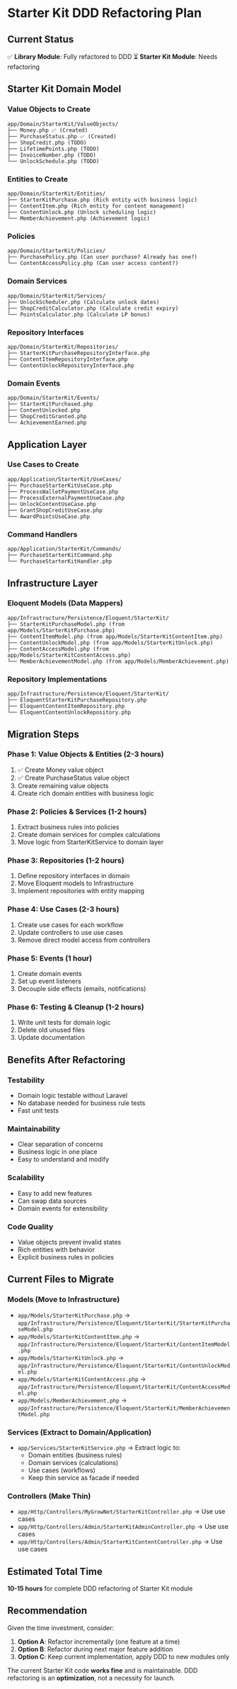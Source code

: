 # Starter Kit DDD Refactoring Plan

## Current Status
✅ **Library Module**: Fully refactored to DDD
⏳ **Starter Kit Module**: Needs refactoring

## Starter Kit Domain Model

### Value Objects to Create
```
app/Domain/StarterKit/ValueObjects/
├── Money.php ✅ (Created)
├── PurchaseStatus.php ✅ (Created)
├── ShopCredit.php (TODO)
├── LifetimePoints.php (TODO)
├── InvoiceNumber.php (TODO)
└── UnlockSchedule.php (TODO)
```

### Entities to Create
```
app/Domain/StarterKit/Entities/
├── StarterKitPurchase.php (Rich entity with business logic)
├── ContentItem.php (Rich entity for content management)
├── ContentUnlock.php (Unlock scheduling logic)
└── MemberAchievement.php (Achievement logic)
```

### Policies
```
app/Domain/StarterKit/Policies/
├── PurchasePolicy.php (Can user purchase? Already has one?)
└── ContentAccessPolicy.php (Can user access content?)
```

### Domain Services
```
app/Domain/StarterKit/Services/
├── UnlockScheduler.php (Calculate unlock dates)
├── ShopCreditCalculator.php (Calculate credit expiry)
└── PointsCalculator.php (Calculate LP bonus)
```

### Repository Interfaces
```
app/Domain/StarterKit/Repositories/
├── StarterKitPurchaseRepositoryInterface.php
├── ContentItemRepositoryInterface.php
└── ContentUnlockRepositoryInterface.php
```

### Domain Events
```
app/Domain/StarterKit/Events/
├── StarterKitPurchased.php
├── ContentUnlocked.php
├── ShopCreditGranted.php
└── AchievementEarned.php
```

## Application Layer

### Use Cases to Create
```
app/Application/StarterKit/UseCases/
├── PurchaseStarterKitUseCase.php
├── ProcessWalletPaymentUseCase.php
├── ProcessExternalPaymentUseCase.php
├── UnlockContentUseCase.php
├── GrantShopCreditUseCase.php
└── AwardPointsUseCase.php
```

### Command Handlers
```
app/Application/StarterKit/Commands/
├── PurchaseStarterKitCommand.php
└── PurchaseStarterKitHandler.php
```

## Infrastructure Layer

### Eloquent Models (Data Mappers)
```
app/Infrastructure/Persistence/Eloquent/StarterKit/
├── StarterKitPurchaseModel.php (from app/Models/StarterKitPurchase.php)
├── ContentItemModel.php (from app/Models/StarterKitContentItem.php)
├── ContentUnlockModel.php (from app/Models/StarterKitUnlock.php)
├── ContentAccessModel.php (from app/Models/StarterKitContentAccess.php)
└── MemberAchievementModel.php (from app/Models/MemberAchievement.php)
```

### Repository Implementations
```
app/Infrastructure/Persistence/Eloquent/StarterKit/
├── EloquentStarterKitPurchaseRepository.php
├── EloquentContentItemRepository.php
└── EloquentContentUnlockRepository.php
```

## Migration Steps

### Phase 1: Value Objects & Entities (2-3 hours)
1. ✅ Create Money value object
2. ✅ Create PurchaseStatus value object
3. Create remaining value objects
4. Create rich domain entities with business logic

### Phase 2: Policies & Services (1-2 hours)
1. Extract business rules into policies
2. Create domain services for complex calculations
3. Move logic from StarterKitService to domain layer

### Phase 3: Repositories (1-2 hours)
1. Define repository interfaces in domain
2. Move Eloquent models to Infrastructure
3. Implement repositories with entity mapping

### Phase 4: Use Cases (2-3 hours)
1. Create use cases for each workflow
2. Update controllers to use use cases
3. Remove direct model access from controllers

### Phase 5: Events (1 hour)
1. Create domain events
2. Set up event listeners
3. Decouple side effects (emails, notifications)

### Phase 6: Testing & Cleanup (1-2 hours)
1. Write unit tests for domain logic
2. Delete old unused files
3. Update documentation

## Benefits After Refactoring

### Testability
- Domain logic testable without Laravel
- No database needed for business rule tests
- Fast unit tests

### Maintainability
- Clear separation of concerns
- Business logic in one place
- Easy to understand and modify

### Scalability
- Easy to add new features
- Can swap data sources
- Domain events for extensibility

### Code Quality
- Value objects prevent invalid states
- Rich entities with behavior
- Explicit business rules in policies

## Current Files to Migrate

### Models (Move to Infrastructure)
- `app/Models/StarterKitPurchase.php` → `app/Infrastructure/Persistence/Eloquent/StarterKit/StarterKitPurchaseModel.php`
- `app/Models/StarterKitContentItem.php` → `app/Infrastructure/Persistence/Eloquent/StarterKit/ContentItemModel.php`
- `app/Models/StarterKitUnlock.php` → `app/Infrastructure/Persistence/Eloquent/StarterKit/ContentUnlockModel.php`
- `app/Models/StarterKitContentAccess.php` → `app/Infrastructure/Persistence/Eloquent/StarterKit/ContentAccessModel.php`
- `app/Models/MemberAchievement.php` → `app/Infrastructure/Persistence/Eloquent/StarterKit/MemberAchievementModel.php`

### Services (Extract to Domain/Application)
- `app/Services/StarterKitService.php` → Extract logic to:
  - Domain entities (business rules)
  - Domain services (calculations)
  - Use cases (workflows)
  - Keep thin service as facade if needed

### Controllers (Make Thin)
- `app/Http/Controllers/MyGrowNet/StarterKitController.php` → Use use cases
- `app/Http/Controllers/Admin/StarterKitAdminController.php` → Use use cases
- `app/Http/Controllers/Admin/StarterKitContentController.php` → Use use cases

## Estimated Total Time
**10-15 hours** for complete DDD refactoring of Starter Kit module

## Recommendation
Given the time investment, consider:
1. **Option A**: Refactor incrementally (one feature at a time)
2. **Option B**: Refactor during next major feature addition
3. **Option C**: Keep current implementation, apply DDD to new modules only

The current Starter Kit code **works fine** and is maintainable. DDD refactoring is an **optimization**, not a necessity for launch.
